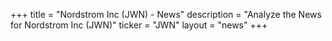 +++
title = "Nordstrom Inc (JWN) - News"
description = "Analyze the News for Nordstrom Inc (JWN)"
ticker = "JWN"
layout = "news"
+++

